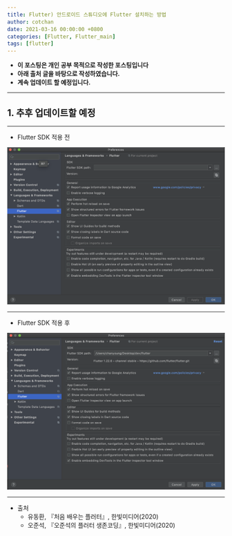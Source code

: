 ```yaml
---
title: Flutter) 안드로이드 스튜디오에 Flutter 설치하는 방법
author: cotchan
date: 2021-03-16 00:00:00 +0800
categories: [Flutter, Flutter_main]
tags: [flutter]   
---
```


+ **이 포스팅은 개인 공부 목적으로 작성한 포스팅입니다**
+ **아래 출처 글을 바탕으로 작성하였습니다.**
+ **계속 업데이트 할 예정입니다.**

---

## 1. 추후 업데이트할 예정 

---

+ Flutter SDK 적용 전

![Desktop View](/assets/img/post/flutter/2021-03-16-install-1.png)

---

+ Flutter SDK 적용 후

![Desktop View](/assets/img/post/flutter/2021-03-16-install-2.png)

---

+ 출처
  + 유동환, 『처음 배우는 플러터』, 한빛미디어(2020) 
  + 오준석, 『오준석의 플러터 생존코딩』, 한빛미디어(2020)

